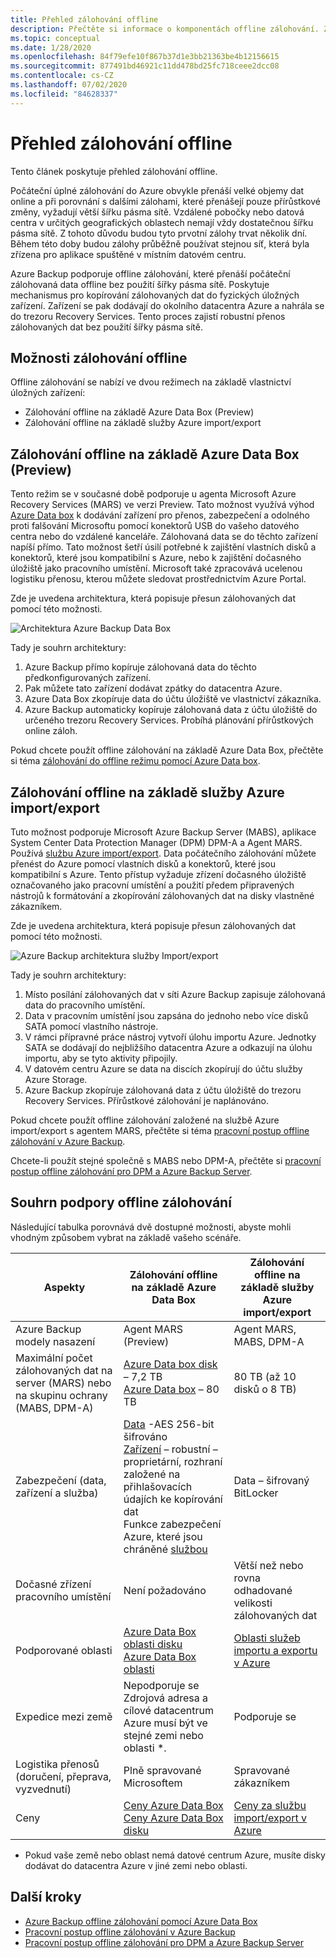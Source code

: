 ```yaml
---
title: Přehled zálohování offline
description: Přečtěte si informace o komponentách offline zálohování. Zahrnují zálohování offline na základě Azure Data Box a offline zálohování založeného na službě Azure import/export.
ms.topic: conceptual
ms.date: 1/28/2020
ms.openlocfilehash: 84f79efe10f867b37d1e3bb21363be4b12156615
ms.sourcegitcommit: 877491bd46921c11dd478bd25fc718ceee2dcc08
ms.contentlocale: cs-CZ
ms.lasthandoff: 07/02/2020
ms.locfileid: "84628337"
---
```

# <a name="overview-of-offline-backup"></a>Přehled zálohování offline

Tento článek poskytuje přehled zálohování offline.

Počáteční úplné zálohování do Azure obvykle přenáší velké objemy dat online a při porovnání s dalšími zálohami, které přenášejí pouze přírůstkové změny, vyžadují větší šířku pásma sítě. Vzdálené pobočky nebo datová centra v určitých geografických oblastech nemají vždy dostatečnou šířku pásma sítě. Z tohoto důvodu budou tyto prvotní zálohy trvat několik dní. Během této doby budou zálohy průběžně používat stejnou síť, která byla zřízena pro aplikace spuštěné v místním datovém centru.

Azure Backup podporuje offline zálohování, které přenáší počáteční zálohovaná data offline bez použití šířky pásma sítě. Poskytuje mechanismus pro kopírování zálohovaných dat do fyzických úložných zařízení. Zařízení se pak dodávají do okolního datacentra Azure a nahrála se do trezoru Recovery Services. Tento proces zajistí robustní přenos zálohovaných dat bez použití šířky pásma sítě.

## <a name="offline-backup-options"></a>Možnosti zálohování offline

Offline zálohování se nabízí ve dvou režimech na základě vlastnictví úložných zařízení:

- Zálohování offline na základě Azure Data Box (Preview)
- Zálohování offline na základě služby Azure import/export

## <a name="offline-backup-based-on-azure-data-box-preview"></a>Zálohování offline na základě Azure Data Box (Preview)

Tento režim se v současné době podporuje u agenta Microsoft Azure Recovery Services (MARS) ve verzi Preview. Tato možnost využívá výhod [Azure Data box](https://azure.microsoft.com/services/databox/) k dodávání zařízení pro přenos, zabezpečení a odolného proti falšování Microsoftu pomocí konektorů USB do vašeho datového centra nebo do vzdálené kanceláře. Zálohovaná data se do těchto zařízení napíší přímo. Tato možnost šetří úsilí potřebné k zajištění vlastních disků a konektorů, které jsou kompatibilní s Azure, nebo k zajištění dočasného úložiště jako pracovního umístění. Microsoft také zpracovává ucelenou logistiku přenosu, kterou můžete sledovat prostřednictvím Azure Portal.

Zde je uvedena architektura, která popisuje přesun zálohovaných dat pomocí této možnosti.

![Architektura Azure Backup Data Box](./media/offline-backup-overview/azure-backup-databox-architecture.png)

Tady je souhrn architektury:

1. Azure Backup přímo kopíruje zálohovaná data do těchto předkonfigurovaných zařízení.
2. Pak můžete tato zařízení dodávat zpátky do datacentra Azure.
3. Azure Data Box zkopíruje data do účtu úložiště ve vlastnictví zákazníka.
4. Azure Backup automaticky kopíruje zálohovaná data z účtu úložiště do určeného trezoru Recovery Services. Probíhá plánování přírůstkových online záloh.

Pokud chcete použít offline zálohování na základě Azure Data Box, přečtěte si téma [zálohování do offline režimu pomocí Azure Data box](offline-backup-azure-data-box.md).

## <a name="offline-backup-based-on-the-azure-importexport-service"></a>Zálohování offline na základě služby Azure import/export

Tuto možnost podporuje Microsoft Azure Backup Server (MABS), aplikace System Center Data Protection Manager (DPM) DPM-A a Agent MARS. Používá [službu Azure import/export](https://docs.microsoft.com/azure/storage/common/storage-import-export-service). Data počátečního zálohování můžete přenést do Azure pomocí vlastních disků a konektorů, které jsou kompatibilní s Azure. Tento přístup vyžaduje zřízení dočasného úložiště označovaného jako pracovní umístění a použití předem připravených nástrojů k formátování a zkopírování zálohovaných dat na disky vlastněné zákazníkem.

Zde je uvedena architektura, která popisuje přesun zálohovaných dat pomocí této možnosti.

![Azure Backup architektura služby Import/export](./media/offline-backup-overview/azure-backup-import-export.png)

Tady je souhrn architektury:

1. Místo posílání zálohovaných dat v síti Azure Backup zapisuje zálohovaná data do pracovního umístění.
2. Data v pracovním umístění jsou zapsána do jednoho nebo více disků SATA pomocí vlastního nástroje.
3. V rámci přípravné práce nástroj vytvoří úlohu importu Azure. Jednotky SATA se dodávají do nejbližšího datacentra Azure a odkazují na úlohu importu, aby se tyto aktivity připojily.
4. V datovém centru Azure se data na discích zkopírují do účtu služby Azure Storage.
5. Azure Backup zkopíruje zálohovaná data z účtu úložiště do trezoru Recovery Services. Přírůstkové zálohování je naplánováno.

Pokud chcete použít offline zálohování založené na službě Azure import/export s agentem MARS, přečtěte si téma [pracovní postup offline zálohování v Azure Backup](https://docs.microsoft.com/azure/backup/backup-azure-backup-import-export).

Chcete-li použít stejné společně s MABS nebo DPM-A, přečtěte si [pracovní postup offline zálohování pro DPM a Azure Backup Server](https://docs.microsoft.com/azure/backup/backup-azure-backup-server-import-export).

## <a name="offline-backup-support-summary"></a>Souhrn podpory offline zálohování

Následující tabulka porovnává dvě dostupné možnosti, abyste mohli vhodným způsobem vybrat na základě vašeho scénáře.

| **Aspekty**                                            | **Zálohování offline na základě Azure Data Box**                     | **Zálohování offline na základě služby Azure import/export**                |
| ------------------------------------------------------------ | ------------------------------------------------------------ | ------------------------------------------------------------ |
| Azure Backup modely nasazení                              | Agent MARS (Preview)                                              | Agent MARS, MABS, DPM-A                                           |
| Maximální počet zálohovaných dat na server (MARS) nebo na skupinu ochrany (MABS, DPM-A) | [Azure Data box disk](https://docs.microsoft.com/azure/databox/data-box-disk-overview) – 7,2 TB <br> [Azure Data box](https://docs.microsoft.com/azure/databox/data-box-overview) – 80 TB       | 80 TB (až 10 disků o 8 TB)                          |
| Zabezpečení (data, zařízení a služba)                           | [Data](https://docs.microsoft.com/azure/databox/data-box-security#data-box-data-protection) -AES 256-bit šifrováno <br> [Zařízení](https://docs.microsoft.com/azure/databox/data-box-security#data-box-device-protection) – robustní – proprietární, rozhraní založené na přihlašovacích údajích ke kopírování dat <br> Funkce zabezpečení Azure, které jsou chráněné [službou](https://docs.microsoft.com/azure/databox/data-box-security#data-box-service-protection) | Data – šifrovaný BitLocker                                 |
| Dočasné zřízení pracovního umístění                     | Není požadováno                                                | Větší než nebo rovna odhadované velikosti zálohovaných dat        |
| Podporované oblasti                                           | [Azure Data Box oblasti disku](https://docs.microsoft.com/azure/databox/data-box-disk-overview#region-availability) <br> [Azure Data Box oblasti](https://docs.microsoft.com/azure/databox/data-box-disk-overview#region-availability) | [Oblasti služeb importu a exportu v Azure](https://docs.microsoft.com/azure/storage/common/storage-import-export-service#region-availability) |
| Expedice mezi země                                     | Nepodporuje se  <br>    Zdrojová adresa a cílové datacentrum Azure musí být ve stejné zemi nebo oblasti *. | Podporuje se                                                    |
| Logistika přenosů (doručení, přeprava, vyzvednutí)           | Plně spravované Microsoftem                                     | Spravované zákazníkem                                            |
| Ceny                                                      | [Ceny Azure Data Box](https://azure.microsoft.com/pricing/details/databox/) <br> [Ceny Azure Data Box disku](https://azure.microsoft.com/pricing/details/databox/disk/) | [Ceny za službu import/export v Azure](https://azure.microsoft.com/pricing/details/storage-import-export/) |

* Pokud vaše země nebo oblast nemá datové centrum Azure, musíte disky dodávat do datacentra Azure v jiné zemi nebo oblasti.

## <a name="next-steps"></a>Další kroky

- [Azure Backup offline zálohování pomocí Azure Data Box](offline-backup-azure-data-box.md#backup-data-size-and-supported-data-box-skus)
- [Pracovní postup offline zálohování v Azure Backup](backup-azure-backup-import-export.md)
- [Pracovní postup offline zálohování pro DPM a Azure Backup Server](backup-azure-backup-server-import-export.md)
